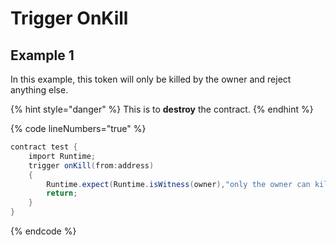 # Trigger OnKill

## Example 1&#x20;

In this example, this token will only be killed by the owner and reject anything else.

{% hint style="danger" %}
This is to **destroy** the contract.
{% endhint %}

{% code lineNumbers="true" %}
```csharp
contract test {
    import Runtime;
    trigger onKill(from:address)
    {
        Runtime.expect(Runtime.isWitness(owner),"only the owner can kill.");
        return;
    }
}
```
{% endcode %}

